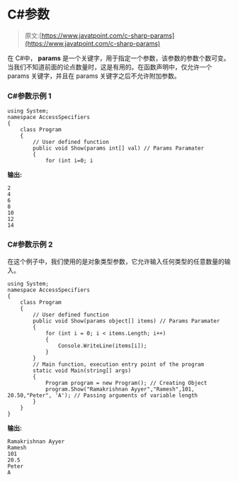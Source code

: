 # C#参数

> 原文:[https://www.javatpoint.com/c-sharp-params](https://www.javatpoint.com/c-sharp-params)

在 C#中， **params** 是一个关键字，用于指定一个参数，该参数的参数个数可变。当我们不知道前面的论点数量时，这是有用的。在函数声明中，仅允许一个 params 关键字，并且在 params 关键字之后不允许附加参数。

### C#参数示例 1

```
using System;
namespace AccessSpecifiers
{
    class Program
    {
        // User defined function
        public void Show(params int[] val) // Params Paramater
        {
            for (int i=0; i
```

**输出:**

```
2
4
6
8
10
12
14

```

### C#参数示例 2

在这个例子中，我们使用的是对象类型参数，它允许输入任何类型的任意数量的输入。

```
using System;
namespace AccessSpecifiers
{
    class Program
    {
        // User defined function
        public void Show(params object[] items) // Params Paramater
        {
            for (int i = 0; i < items.Length; i++)
            {
                Console.WriteLine(items[i]);
            }   
        }
        // Main function, execution entry point of the program
        static void Main(string[] args)
        {
            Program program = new Program(); // Creating Object
            program.Show("Ramakrishnan Ayyer","Ramesh",101, 20.50,"Peter", 'A'); // Passing arguments of variable length
        }	
    }
}

```

**输出:**

```
Ramakrishnan Ayyer
Ramesh
101
20.5
Peter
A

```
